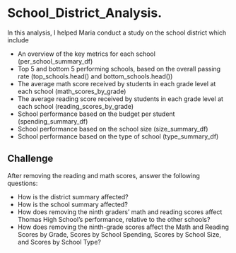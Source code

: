 # School_District_Analysis.
In this analysis, I helped Maria conduct a study on the school district which include

- An overview of the key metrics for each school (per_school_summary_df)
- Top 5 and bottom 5 performing schools, based on the overall passing rate (top_schools.head() and bottom_schools.head())
- The average math score received by students in each grade level at each school (math_scores_by_grade)
- The average reading score received by students in each grade level at each school (reading_scores_by_grade)
- School performance based on the budget per student (spending_summary_df)
- School performance based on the school size (size_summary_df)
- School performance based on the type of school (type_summary_df)


## Challenge
After removing the reading and math scores, answer the following questions:

- How is the district summary affected?
- How is the school summary affected?
- How does removing the ninth graders’ math and reading scores affect Thomas High School’s performance, relative to the other schools?
- How does removing the ninth-grade scores affect the Math and Reading Scores by Grade, Scores by School Spending, Scores by School Size, and Scores by School Type? 
